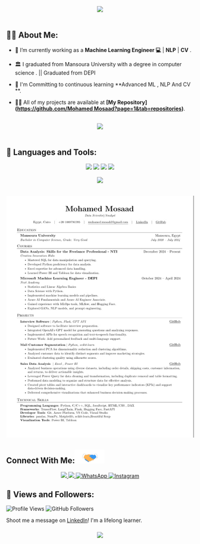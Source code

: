 <div align="center">
    <img src="https://readme-typing-svg.herokuapp.com/?font=Righteous&size=35&center=true&vCenter=true&width=500&height=70&duration=4000&lines=Hi+There!+👋;+I'm+Mohamed+Mosaad!+😎;" />
</div>

<br>

## 🙋‍♂️ About Me:

- 🔭 I’m currently working as a **Machine Learning Engineer  💻** | **NLP** | **CV**  .
- 🏛 I graduated from Mansoura University with a degree in computer science . || Graduated from  DEPI
- 🌱 I'm Committing to continuous learning **Advanced ML , NLP And CV **.

- 👨‍💻 All of my projects are available at **[My Repository]([https://github.com/Mohamed Mosaad?page=1&tab=repositories](https://github.com/Mohamed-mosad-hadia?tab=repositories))**.

<br>
<div align="center">
    <img src="https://user-images.githubusercontent.com/73097560/115834477-dbab4500-a447-11eb-908a-139a6edaec5c.gif" />
</div>
<br>

## 🚀 Languages and Tools:
<div align="center">
    <!-- Programming Languages -->
    <img src="https://skillicons.dev/icons?i=python,cpp,cs,html,css,js" />
    <!-- Frameworks and Libraries -->
    <img src="https://skillicons.dev/icons?i=flask,tensorflow,scikitlearn" />
    <!-- Tools -->
    <img src="https://skillicons.dev/icons?i=anaconda,visualstudio,azure,opencv,mysql,powerbi,excel" />
    <!-- DevOps and Cloud -->
<!--     <img src="https://skillicons.dev/icons?i=linux,docker,kubernetes,aws,azure" /> -->
    <!-- Collaboration and Design -->
    <img src="https://skillicons.dev/icons?i=github,git,vscode,postman,figma,blender" />
</div>


<br>
<div align="center">
    <img src="https://user-images.githubusercontent.com/73097560/115834477-dbab4500-a447-11eb-908a-139a6edaec5c.gif" />
</div>
<br>

![Alt text](https://github.com/Mohamed-mosad-hadia/CV/blob/main/Mohamed%20Mosaad%20CV.jpg)

##  Connect With Me:<img src="https://github.com/0xAbdulKhalid/0xAbdulKhalid/raw/main/assets/mdImages/handshake.gif" width ="80">

<div align="center">
 <a href="https://www.linkedin.com/in/mohamed-mosaad-85840b254" target="_blank">
        <img src="https://img.shields.io/badge/LinkedIn-0077B5?style=for-the-badge&logo=linkedin&logoColor=white" target="_blank" />
    </a>
 <a href="mailto:muhamed.mosadd@gmail.com">
    <img src="https://img.shields.io/badge/Gmail-333333?style=for-the-badge&logo=gmail&logoColor=red" />
  </a>
   <a href="https://wa.me/201069781595" target="_blank">
      <img src="https://img.shields.io/badge/WhatsApp-25D366?style=for-the-badge&logo=whatsapp&logoColor=white" target="_blank" alt="WhatsApp">
   </a>
     </a>
   <a href="https://www.instagram.com/mmosad22" target="_blank">
      <img src="https://img.shields.io/badge/Instagram-E4405F?style=for-the-badge&logo=instagram&logoColor=white" target="_blank" alt="Instagram">
   </a>
</div>



## 💜 Views and Followers:
![Profile Views](https://komarev.com/ghpvc/?username=Mohamed-mosad-hadia)
![GitHub Followers](https://img.shields.io/github/followers/Mohamed%20Mosaad?label=Followers&style=social)

Shoot me a message on [LinkedIn](https://www.linkedin.com/in/mohamed-mosaad-85840b254)! I'm a lifelong learner.
<h3 align="center">
    <img src="https://readme-typing-svg.herokuapp.com/?font=Righteous&size=25&center=true&vCenter=true&width=500&height=70&duration=4000&lines=Thanks+for+visiting!+❤️;+Shoot+me+a+message+on+Linkedin!;I'm+Long+Life+Learner">
</h3>

<br/>
